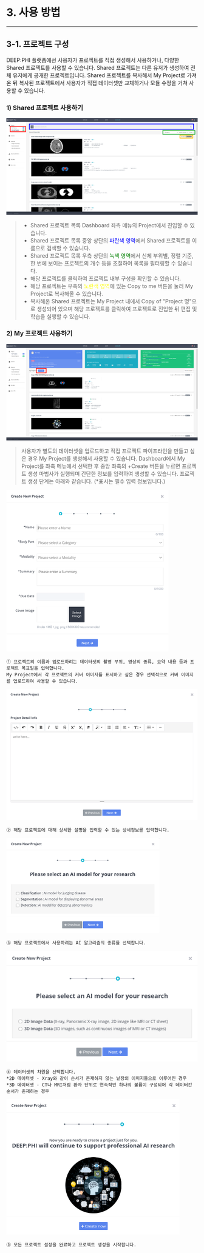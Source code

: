 # 3. 사용 방법

***

## 3-1. 프로젝트 구성

DEEP:PHI 플랫폼에선 사용자가 프로젝트를 직접 생성해서 사용하거나, 다양한 Shared 프로젝트를 사용할 수 있습니다.
Shared 프로젝트는 다른 유저가 생성하여 전체 유저에게 공개한 프로젝트입니다.
Shared 프로젝트를 복사해서 My Project로 가져온 뒤 복사된 프로젝트에서 사용자가 직접 데이터셋만 교체하거나 모듈 수정을 거쳐 사용할 수 있습니다.

### 1) Shared 프로젝트 사용하기

![](manual_3-1_1.png)

>* Shared 프로젝트 목록 Dashboard 좌측 메뉴의 Project에서 진입할 수 있습니다.
>* Shared 프로젝트 목록 중앙 상단의 <span style="color:blue">파란색 영역</span>에서 Shared 프로젝트를 이름으로 검색할 수 있습니다.
>* Shared 프로젝트 목록 우측 상단의 <span style="color:green">녹색 영역</span>에서 신체 부위별, 정렬 기준, 한 번에 보이는 프로젝트의 개수 등을 조절하여 목록을 필터링할 수 있습니다.
>* 해당 프로젝트를 클릭하여 프로젝트 내부 구성을 확인할 수 있습니다.
>* 해당 프로젝트는 우측의 <span style="color:yellow">노란색 영역</span>에 있는 Copy to me 버튼을 눌러 My Project로 복사해올 수 있습니다.
>* 복사해온 Shared 프로젝트는 My Project 내에서 Copy of "Project 명"으로 생성되어 있으며 해당 프로젝트를 클릭하여 프로젝트로 진입한 뒤 편집 및 학습을 실행할 수 있습니다.

### 2) My 프로젝트 사용하기

![](manual_3-1_2.png)

>사용자가 별도의 데이터셋을 업로드하고 직접 프로젝트 파이프라인을 만들고 싶은 경우 My Project를 생성해서 사용할 수 있습니다.
>Dashboard에서 My Project를 좌측 메뉴에서 선택한 후 중앙 좌측의 +Create 버튼을 누르면 프로젝트 생성 마법사가 실행되며 간단한 정보를 입력하여 생성할 수 있습니다.
>프로젝트 생성 단계는 아래와 같습니다. (*표시는 필수 입력 정보입니다.)


![](manual_3-1_2_1.png)

```
① 프로젝트의 이름과 업로드하려는 데이터셋의 촬영 부위, 영상의 종류, 요약 내용 등과 프로젝트 목표일을 입력합니다.
My Project에서 각 프로젝트의 커버 이미지를 표시하고 싶은 경우 선택적으로 커버 이미지를 업로드하여 사용할 수 있습니다.
```

![](manual_3-1_2_2.png)

```
② 해당 프로젝트에 대해 상세한 설명을 입력할 수 있는 상세정보를 입력합니다.
```

![](manual_3-1_2_3.png)

```
③ 해당 프로젝트에서 사용하려는 AI 알고리즘의 종류를 선택합니다.
```

![](manual_3-1_2_4.png)

```
④ 데이터셋의 차원을 선택합니다. 
*2D 데이터셋 - Xray와 같이 순서가 존재하지 않는 낱장의 이미지들으로 이루어진 경우
*3D 데이터셋 - CT나 MRI처럼 환자 단위로 연속적인 하나의 볼륨이 구성되어 각 데이터간 순서가 존재하는 경우
```

![](manual_3-1_2_5.png)

```
⑤ 모든 프로젝트 설정을 완료하고 프로젝트 생성을 시작합니다.
```